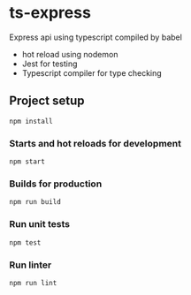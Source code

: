 # ts-express
Express api using typescript compiled by babel
- hot reload using nodemon
- Jest for testing
- Typescript compiler for type checking

## Project setup
```
npm install
```

### Starts and hot reloads for development
```
npm start
```

### Builds for production
```
npm run build
```

### Run unit tests
```
npm test
```

### Run linter
```
npm run lint
```
